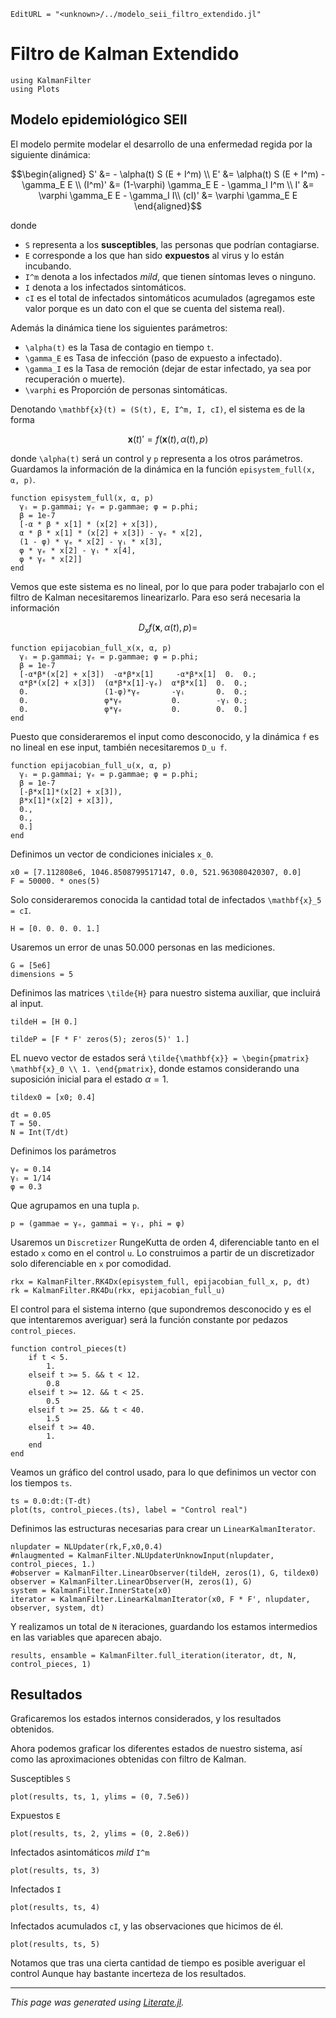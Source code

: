 ```@meta
EditURL = "<unknown>/../modelo_seii_filtro_extendido.jl"
```

# Filtro de Kalman Extendido

```@example NLFilter
using KalmanFilter
using Plots
```

## Modelo epidemiológico SEII
El modelo permite modelar el desarrollo de una enfermedad regida por la siguiente
dinámica:
```math
\begin{aligned}
S' &= - \alpha(t) S (E + I^m) \\
E' &= \alpha(t) S (E + I^m) - \gamma_E E \\
(I^m)' &= (1-\varphi) \gamma_E E - \gamma_I I^m \\
I' &= \varphi \gamma_E E - \gamma_I I\\
(cI)' &= \varphi \gamma_E E
\end{aligned}
```

donde

- ``S`` representa a los **susceptibles**, las personas que podrían contagiarse.
- ``E`` corresponde a los que han sido **expuestos** al virus y lo están incubando.
- ``I^m`` denota a los infectados *mild*, que tienen síntomas leves o ninguno.
- ``I`` denota a los infectados sintomáticos.
- ``cI`` es el total de infectados sintomáticos acumulados (agregamos este valor porque es un dato con el que se cuenta del sistema real).

Además la dinámica tiene los siguientes parámetros:

- ``\alpha(t)`` es la Tasa de contagio en tiempo ``t``.
- ``\gamma_E`` es Tasa de infección (paso de expuesto a infectado).
- ``\gamma_I`` es la Tasa de remoción (dejar de estar infectado, ya sea por recuperación o muerte).
- ``\varphi`` es Proporción de personas sintomáticas.

Denotando ``\mathbf{x}(t) = (S(t), E, I^m, I, cI)``, el sistema es de la forma
```math
\mathbf{x}(t)' = f(\mathbf{x}(t), \alpha(t), p)
```
donde ``\alpha(t)`` será un control y ``p`` representa a los otros parámetros.
Guardamos la información de la dinámica en la función `episystem_full(x, α, p)`.

```@example NLFilter
function episystem_full(x, α, p)
  γᵢ = p.gammai; γₑ = p.gammae; φ = p.phi;
  β = 1e-7
  [-α * β * x[1] * (x[2] + x[3]),
  α * β * x[1] * (x[2] + x[3]) - γₑ * x[2],
  (1 - φ) * γₑ * x[2] - γᵢ * x[3],
  φ * γₑ * x[2] - γᵢ * x[4],
  φ * γₑ * x[2]]
end
```

Vemos que este sistema es no lineal, por lo que para poder trabajarlo con el filtro
de Kalman necesitaremos linearizarlo. Para eso será necesaria la información
```math
D_x f(\mathbf{x}, \alpha(t), p) =
```

```@example NLFilter
function epijacobian_full_x(x, α, p)
  γᵢ = p.gammai; γₑ = p.gammae; φ = p.phi;
  β = 1e-7
  [-α*β*(x[2] + x[3])  -α*β*x[1]     -α*β*x[1]  0.  0.;
  α*β*(x[2] + x[3])  (α*β*x[1]-γₑ)  α*β*x[1]  0.  0.;
  0.                 (1-φ)*γₑ       -γᵢ       0.  0.;
  0.                 φ*γₑ           0.        -γᵢ 0.;
  0.                 φ*γₑ           0.        0.  0.]
end
```

Puesto que consideraremos el input como desconocido, y la dinámica ``f`` es no
lineal en ese input, también necesitaremos ``D_u f``.

```@example NLFilter
function epijacobian_full_u(x, α, p)
  γᵢ = p.gammai; γₑ = p.gammae; φ = p.phi;
  β = 1e-7
  [-β*x[1]*(x[2] + x[3]),
  β*x[1]*(x[2] + x[3]),
  0.,
  0.,
  0.]
end
```

Definimos un vector de condiciones iniciales ``x_0``.

```@example NLFilter
x0 = [7.112808e6, 1046.8508799517147, 0.0, 521.963080420307, 0.0]
F = 50000. * ones(5)
```

Solo consideraremos conocida la cantidad total de infectados ``\mathbf{x}_5 = cI``.

```@example NLFilter
H = [0. 0. 0. 0. 1.]
```

Usaremos un error de unas 50.000 personas en las mediciones.

```@example NLFilter
G = [5e6]
dimensions = 5
```

Definimos las matrices ``\tilde{H}`` para nuestro sistema auxiliar, que incluirá al input.

```@example NLFilter
tildeH = [H 0.]

tildeP = [F * F' zeros(5); zeros(5)' 1.]
```

EL nuevo vector de estados será ``\tilde{\mathbf{x}} = \begin{pmatrix} \mathbf{x}_0 \\ 1. \end{pmatrix}``,
donde estamos considerando una suposición inicial para el estado $\alpha = 1$.

```@example NLFilter
tildex0 = [x0; 0.4]

dt = 0.05
T = 50.
N = Int(T/dt)
```

Definimos los parámetros

```@example NLFilter
γₑ = 0.14
γᵢ = 1/14
φ = 0.3
```

Que agrupamos en una tupla `p`.

```@example NLFilter
p = (gammae = γₑ, gammai = γᵢ, phi = φ)
```

Usaremos un `Discretizer` RungeKutta de orden 4, diferenciable tanto en el estado
``x`` como en el control ``u``. Lo construimos a partir de un discretizador solo
diferenciable en ``x`` por comodidad.

```@example NLFilter
rkx = KalmanFilter.RK4Dx(episystem_full, epijacobian_full_x, p, dt)
rk = KalmanFilter.RK4Du(rkx, epijacobian_full_u)
```

El control para el sistema interno (que supondremos desconocido y es el que intentaremos
averiguar) será la función constante por pedazos `control_pieces`.

```@example NLFilter
function control_pieces(t)
    if t < 5.
        1.
    elseif t >= 5. && t < 12.
        0.8
    elseif t >= 12. && t < 25.
        0.5
    elseif t >= 25. && t < 40.
        1.5
    elseif t >= 40.
        1.
    end
end
```

Veamos un gráfico del control usado, para lo que definimos un vector con los tiempos `ts`.

```@example NLFilter
ts = 0.0:dt:(T-dt)
plot(ts, control_pieces.(ts), label = "Control real")
```

Definimos las estructuras necesarias para crear un `LinearKalmanIterator`.

```@example NLFilter
nlupdater = NLUpdater(rk,F,x0,0.4)
#nlaugmented = KalmanFilter.NLUpdaterUnknowInput(nlupdater, control_pieces, 1.)
#observer = KalmanFilter.LinearObserver(tildeH, zeros(1), G, tildex0)
observer = KalmanFilter.LinearObserver(H, zeros(1), G)
system = KalmanFilter.InnerState(x0)
iterator = KalmanFilter.LinearKalmanIterator(x0, F * F', nlupdater, observer, system, dt)
```

Y realizamos un total de `N` iteraciones, guardando los estamos intermedios
en las variables que aparecen abajo.

```@example NLFilter
results, ensamble = KalmanFilter.full_iteration(iterator, dt, N, control_pieces, 1)
```

## Resultados
Graficaremos los estados internos considerados, y los resultados obtenidos.

Ahora podemos graficar los diferentes estados de nuestro sistema, así como las
aproximaciones obtenidas con filtro de Kalman.

Susceptibles ``S``

```@example NLFilter
plot(results, ts, 1, ylims = (0, 7.5e6))
```

Expuestos ``E``

```@example NLFilter
plot(results, ts, 2, ylims = (0, 2.8e6))
```

Infectados asintomáticos *mild* ``I^m``

```@example NLFilter
plot(results, ts, 3)
```

Infectados ``I``

```@example NLFilter
plot(results, ts, 4)
```

Infectados acumulados ``cI``, y las observaciones que hicimos de él.

```@example NLFilter
plot(results, ts, 5)
```

Notamos que tras una cierta cantidad de tiempo es posible averiguar el control
Aunque hay bastante incerteza de los resultados.

---

*This page was generated using [Literate.jl](https://github.com/fredrikekre/Literate.jl).*

